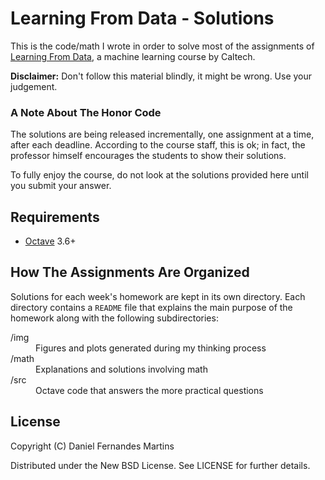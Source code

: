 # Learning From Data - Solutions

This is the code/math I wrote in order to solve most of the assignments of
[Learning From Data](https://www.edx.org/course/caltechx/cs1156x/learning-data/1120),
a machine learning course by Caltech.

**Disclaimer:** Don't follow this material blindly, it might be wrong. Use
your judgement.

### A Note About The Honor Code

The solutions are being released incrementally, one assignment at a time,
after each deadline. According to the course staff, this is ok; in fact, the
professor himself encourages the students to show their solutions.

To fully enjoy the course, do not look at the solutions provided here until you
submit your answer.

## Requirements

* [Octave](http://www.gnu.org/software/octave/) 3.6+

## How The Assignments Are Organized

Solutions for each week's homework are kept in its own directory. Each directory
contains a `README` file that explains the main purpose of the homework along
with the following subdirectories:

<dl>
  <dt>/img</dt>
  <dd>Figures and plots generated during my thinking process</dd>
  <dt>/math</dt>
  <dd>Explanations and solutions involving math</dd>
  <dt>/src</dt>
  <dd>Octave code that answers the more practical questions</dd>
</dl>

## License

Copyright (C) Daniel Fernandes Martins

Distributed under the New BSD License. See LICENSE for further details.
